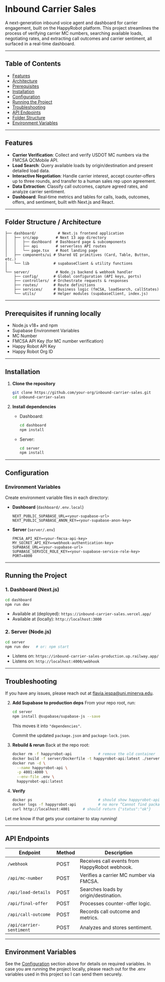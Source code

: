 # Inbound Carrier Sales

A next-generation inbound voice agent and dashboard for carrier engagement, built on the HappyRobot platform. This project streamlines the process of verifying carrier MC numbers, searching available loads, negotiating rates, and extracting call outcomes and carrier sentiment, all surfaced in a real-time dashboard.

---

## Table of Contents

* [Features](#features)
* [Architecture](#architecture)
* [Prerequisites](#prerequisites)
* [Installation](#installation)
* [Configuration](#configuration)
* [Running the Project](#running-the-project)
* [Troubleshooting](#troubleshooting)
* [API Endpoints](#api-endpoints)
* [Folder Structure](#folder-structure)
* [Environment Variables](#environment-variables)

---

## Features

* **Carrier Verification**: Collect and verify USDOT MC numbers via the FMCSA QCMobile API.
* **Load Search**: Query available loads by origin/destination and present detailed load data.
* **Interactive Negotiation**: Handle carrier interest, accept counter-offers up to three rounds, and transfer to a human sales rep upon agreement.
* **Data Extraction**: Classify call outcomes, capture agreed rates, and analyze carrier sentiment.
* **Dashboard**: Real‑time metrics and tables for calls, loads, outcomes, offers, and sentiment, built with Next.js and React.

---

## Folder Structure / Architecture

```
├── dashboard/          # Next.js frontend application
│   ├── src/app        # Next 13 app directory
│   │   ├── dashboard  # Dashboard page & subcomponents
│   │   ├── api        # serverless API routes
│   │   └── page.tsx   # Root landing page
│   ├── components/ui # Shared UI primitives (Card, Table, Button, etc.)
│   └── lib           # supabaseClient & utility functions
│
└── server/            # Node.js backend & webhook handler
    ├── config/       # Global configuration (API keys, ports)
    ├── controllers/  # Orchestrate requests & responses
    ├── routes/       # Route definitions
    ├── services/     # Business logic (fmCSA, loadSearch, callStates)
    └── utils/        # Helper modules (supabaseClient, index.js)
```

---

## Prerequisites if running locally

* Node.js v18+ and npm
* Supabase Environment Variables
* MC Number
* FMCSA API Key (for MC number verification)
* Happy Robot API Key 
* Happy Robot Org ID 


---

## Installation 

1. **Clone the repository**

   ```bash
   git clone https://github.com/your-org/inbound-carrier-sales.git
   cd inbound-carrier-sales
   ```

2. **Install dependencies**

   * Dashboard:

     ```bash
     cd dashboard
     npm install
     ```

   * Server:

     ```bash
     cd server
     npm install
     ```

---

## Configuration

### Environment Variables

Create environment variable files in each directory:

* **Dashboard** (`dashboard/.env.local`)

  ```env
  NEXT_PUBLIC_SUPABASE_URL=<your-supabase-url>
  NEXT_PUBLIC_SUPABASE_ANON_KEY=<your-supabase-anon-key>
  ```

* **Server** (`server/.env`)

  ```env
  FMCSA_API_KEY=<your-fmcsa-api-key>
  MY_SECRET_API_KEY=<webhook-authentication-key>
  SUPABASE_URL=<your-supabase-url>
  SUPABASE_SERVICE_ROLE_KEY=<your-supabase-service-role-key>
  PORT=4000
  ```

---

## Running the Project

### 1. Dashboard (Next.js)

```bash
cd dashboard
npm run dev
```
* Available at (deployed): `https://inbound-carrier-sales.vercel.app/`
* Available at (locally): `http://localhost:3000`

### 2. Server (Node.js)

```bash
cd server
npm run dev   # or: npm start
```
* Listens on: `https://inbound-carrier-sales-production.up.railway.app/`
* Listens on: `http://localhost:4000/webhook`

---

## Troubleshooting

If you have any issues, please reach out at flavia.iespa@uni.minerva.edu. 

2. **Add Supabase to production deps**
   From your repo root, run:

   ```bash
   cd server
   npm install @supabase/supabase-js --save
   ```

   This moves it into `"dependencies"`.

   Commit the updated `package.json` and `package-lock.json`.

3. **Rebuild & rerun**
   Back at the repo root:

   ```bash
   docker rm -f happyrobot-api            # remove the old container
   docker build -f server/Dockerfile -t happyrobot-api:latest ./server
   docker run -d \
     --name happyrobot-api \
     -p 4001:4000 \
     --env-file .env \
     happyrobot-api:latest
   ```

4. **Verify**

   ```bash
   docker ps                              # should show happyrobot-api up
   docker logs -f happyrobot-api          # no more “Cannot find package” errors
   curl http://localhost:4001      # should return {"status":"ok"}
   ```

Let me know if that gets your container to stay running!

---

## API Endpoints

| Endpoint                 | Method | Description                                   |
| ------------------------ | ------ | --------------------------------------------- |
| `/webhook`               | POST   | Receives call events from HappyRobot webhook. |
| `/api/mc-number`         | POST   | Verifies a carrier MC number via FMCSA.       |
| `/api/load-details`      | POST   | Searches loads by origin/destination.         |
| `/api/final-offer`       | POST   | Processes counter-offer logic.                |
| `/api/call-outcome`      | POST   | Records call outcome and metrics.             |
| `/api/carrier-sentiment` | POST   | Analyzes and stores sentiment.                |

---


## Environment Variables

See the [Configuration](#configuration) section above for details on required variables.
In case you are running the project locally, please reach out for the .env variables used in this project so I can send them securely. 